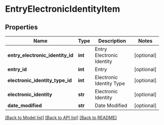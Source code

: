 # EntryElectronicIdentityItem

## Properties
Name | Type | Description | Notes
------------ | ------------- | ------------- | -------------
**entry_electronic_identity_id** | **int** | Entry Electronic Identity | [optional] 
**entry_id** | **int** | Entry | [optional] 
**electronic_identity_type_id** | **int** | Electronic Identity Type | [optional] 
**electronic_identity** | **str** | Electronic Identity | [optional] 
**date_modified** | **str** | Date Modified | [optional] 

[[Back to Model list]](../README.md#documentation-for-models) [[Back to API list]](../README.md#documentation-for-api-endpoints) [[Back to README]](../README.md)


